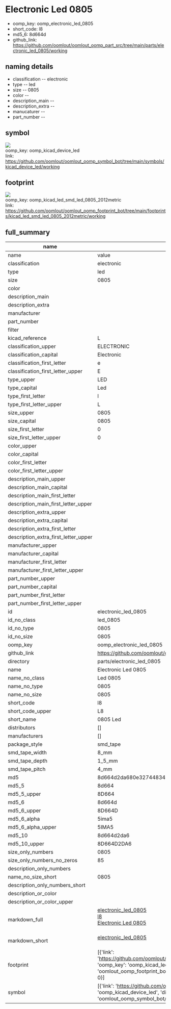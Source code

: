 # Electronic Led 0805

  
* oomp_key: oomp_electronic_led_0805 
* short_code: l8
* md5_6: 8d664d  
* github_link: https://github.com/oomlout/oomlout_oomp_part_src/tree/main/parts/electronic_led_0805/working  
## naming details
* classification -- electronic
* type -- led
* size -- 0805
* color -- 
* description_main -- 
* description_extra -- 
* manucaturer -- 
* part_number -- 



## symbol

![](symbol/{index}}/working/working_600.png)  
oomp_key: oomp_kicad_device_led  
link: https://github.com/oomlout/oomlout_oomp_symbol_bot/tree/main/symbols/kicad_device_led/working  

## footprint

![](footprint/{index}/working/working_600.png)  
oomp_key: oomp_kicad_led_smd_led_0805_2012metric  
link: https://github.com/oomlout/oomlout_oomp_footprint_bot/tree/main/footprints/kicad_led_smd_led_0805_2012metric/working  

## full_summary
| name | value | 
| --- | --- | 
| name | value | 
| classification | electronic | 
| type | led | 
| size | 0805 | 
| color |  | 
| description_main |  | 
| description_extra |  | 
| manufacturer |  | 
| part_number |  | 
| filter |  | 
| kicad_reference | L | 
| classification_upper | ELECTRONIC | 
| classification_capital | Electronic | 
| classification_first_letter | e | 
| classification_first_letter_upper | E | 
| type_upper | LED | 
| type_capital | Led | 
| type_first_letter | l | 
| type_first_letter_upper | L | 
| size_upper | 0805 | 
| size_capital | 0805 | 
| size_first_letter | 0 | 
| size_first_letter_upper | 0 | 
| color_upper |  | 
| color_capital |  | 
| color_first_letter |  | 
| color_first_letter_upper |  | 
| description_main_upper |  | 
| description_main_capital |  | 
| description_main_first_letter |  | 
| description_main_first_letter_upper |  | 
| description_extra_upper |  | 
| description_extra_capital |  | 
| description_extra_first_letter |  | 
| description_extra_first_letter_upper |  | 
| manufacturer_upper |  | 
| manufacturer_capital |  | 
| manufacturer_first_letter |  | 
| manufacturer_first_letter_upper |  | 
| part_number_upper |  | 
| part_number_capital |  | 
| part_number_first_letter |  | 
| part_number_first_letter_upper |  | 
| id | electronic_led_0805 | 
| id_no_class | led_0805 | 
| id_no_type | 0805 | 
| id_no_size | 0805 | 
| oomp_key | oomp_electronic_led_0805 | 
| github_link | https://github.com/oomlout/oomlout_oomp_part_src/tree/main/parts/electronic_led_0805/working | 
| directory | parts/electronic_led_0805 | 
| name | Electronic Led 0805 | 
| name_no_class | Led 0805 | 
| name_no_type | 0805 | 
| name_no_size | 0805 | 
| short_code | l8 | 
| short_code_upper | L8 | 
| short_name | 0805 Led | 
| distributors | [] | 
| manufacturers | [] | 
| package_style | smd_tape | 
| smd_tape_width | 8_mm | 
| smd_tape_depth | 1_5_mm | 
| smd_tape_pitch | 4_mm | 
| md5 | 8d664d2da680e32744834a87427c5377 | 
| md5_5 | 8d664 | 
| md5_5_upper | 8D664 | 
| md5_6 | 8d664d | 
| md5_6_upper | 8D664D | 
| md5_6_alpha | 5ima5 | 
| md5_6_alpha_upper | 5IMA5 | 
| md5_10 | 8d664d2da6 | 
| md5_10_upper | 8D664D2DA6 | 
| size_only_numbers | 0805 | 
| size_only_numbers_no_zeros | 85 | 
| description_only_numbers |  | 
| name_no_size_short | 0805 | 
| description_only_numbers_short |   | 
| description_or_color |   | 
| description_or_color_upper |   | 
| markdown_full | [electronic_led_0805](https://github.com/oomlout/oomlout_oomp_part_src/tree/main/parts/electronic_led_0805/working)<br>[l8](https://github.com/oomlout/oomlout_oomp_part_src/tree/main/parts/electronic_led_0805/working)<br>[Electronic Led 0805](https://github.com/oomlout/oomlout_oomp_part_src/tree/main/parts/electronic_led_0805/working)<br><br> | 
| markdown_short | [electronic_led_0805](https://github.com/oomlout/oomlout_oomp_part_src/tree/main/parts/electronic_led_0805/working)<br><br> | 
| footprint | [{'link': 'https://github.com/oomlout/oomlout_oomp_footprint_bot/tree/main/foootprntss/kicad_led_smd_led_0805_2012metric', 'oomp_key': 'oomp_kicad_led_smd_led_0805_2012metric', 'directory': 'oomlout_oomp_footprint_bot/footprints/kicad_led_smd_led_0805_2012metric//working/working.kicad_mod', 'index': 0}] | 
| symbol | [{'link': 'https://github.com/oomlout/oomlout_oomp_symbol_bot/tree/main/symbols/kicad_device_led', 'oomp_key': 'oomp_kicad_device_led', 'directory': 'oomlout_oomp_symbol_bot/symbols/kicad_device_led//working/working.kicad_sym', 'index': 0}] | 
